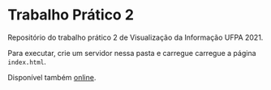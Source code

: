 # Trabalho Prático 2

Repositório do trabalho prático 2 de Visualização da Informação UFPA 2021.

Para executar, crie um servidor nessa pasta e carregue carregue a página `index.html`.

Disponível também [online](https://tiagodavi70.github.io/tp2_d3/index.html).